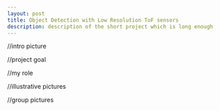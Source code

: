 ```yaml
---
layout: post
title: Object Detection with Low Resolution ToF sensors
description: description of the short project which is long enough
---
```


//intro picture

//project goal

//my role

//illustrative pictures

//group pictures